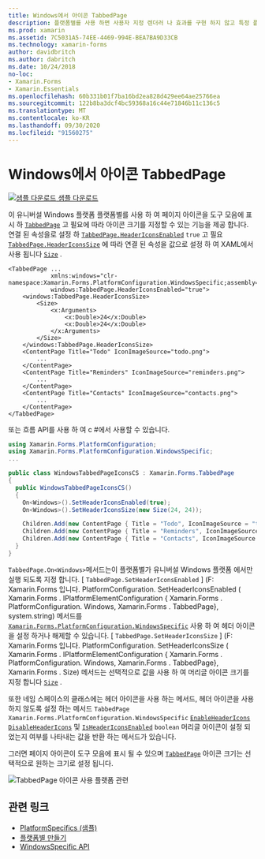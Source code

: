 ```yaml
---
title: Windows에서 아이콘 TabbedPage
description: 플랫폼별를 사용 하면 사용자 지정 렌더러 나 효과를 구현 하지 않고 특정 플랫폼 에서만 사용할 수 있는 기능을 사용할 수 있습니다. 이 문서에서는 TabbedPage 도구 모음에 페이지 아이콘을 표시 하는 데 사용 되는 Windows 플랫폼별를 사용 하는 방법을 설명 합니다.
ms.prod: xamarin
ms.assetid: 7C5031A5-74EE-4469-994E-BEA7BA9D33CB
ms.technology: xamarin-forms
author: davidbritch
ms.author: dabritch
ms.date: 10/24/2018
no-loc:
- Xamarin.Forms
- Xamarin.Essentials
ms.openlocfilehash: 60b331b01f7ba16bd2ea828d429ee64ae25766ea
ms.sourcegitcommit: 122b8ba3dcf4bc59368a16c44e71846b11c136c5
ms.translationtype: MT
ms.contentlocale: ko-KR
ms.lasthandoff: 09/30/2020
ms.locfileid: "91560275"
---
```

# <a name="tabbedpage-icons-on-windows"></a>Windows에서 아이콘 TabbedPage

[![샘플 다운로드](~/media/shared/download.png) 샘플 다운로드](https://docs.microsoft.com/samples/xamarin/xamarin-forms-samples/userinterface-platformspecifics)

이 유니버설 Windows 플랫폼 플랫폼별를 사용 하 여 페이지 아이콘을 도구 모음에 표시 하 [`TabbedPage`](xref:Xamarin.Forms.TabbedPage) 고 필요에 따라 아이콘 크기를 지정할 수 있는 기능을 제공 합니다. 연결 된 속성을로 설정 하 [`TabbedPage.HeaderIconsEnabled`](xref:Xamarin.Forms.PlatformConfiguration.WindowsSpecific.TabbedPage.HeaderIconsEnabledProperty) `true` 고 필요 [`TabbedPage.HeaderIconsSize`](xref:Xamarin.Forms.PlatformConfiguration.WindowsSpecific.TabbedPage.HeaderIconsSizeProperty) 에 따라 연결 된 속성을 값으로 설정 하 여 XAML에서 사용 됩니다 [`Size`](xref:Xamarin.Forms.Size) .

```xaml
<TabbedPage ...
            xmlns:windows="clr-namespace:Xamarin.Forms.PlatformConfiguration.WindowsSpecific;assembly=Xamarin.Forms.Core"
            windows:TabbedPage.HeaderIconsEnabled="true">
    <windows:TabbedPage.HeaderIconsSize>
        <Size>
            <x:Arguments>
                <x:Double>24</x:Double>
                <x:Double>24</x:Double>
            </x:Arguments>
        </Size>
    </windows:TabbedPage.HeaderIconsSize>
    <ContentPage Title="Todo" IconImageSource="todo.png">
        ...
    </ContentPage>
    <ContentPage Title="Reminders" IconImageSource="reminders.png">
        ...
    </ContentPage>
    <ContentPage Title="Contacts" IconImageSource="contacts.png">
        ...
    </ContentPage>
</TabbedPage>
```

또는 흐름 API를 사용 하 여 c #에서 사용할 수 있습니다.

```csharp
using Xamarin.Forms.PlatformConfiguration;
using Xamarin.Forms.PlatformConfiguration.WindowsSpecific;
...

public class WindowsTabbedPageIconsCS : Xamarin.Forms.TabbedPage
{
  public WindowsTabbedPageIconsCS()
  {
    On<Windows>().SetHeaderIconsEnabled(true);
    On<Windows>().SetHeaderIconsSize(new Size(24, 24));

    Children.Add(new ContentPage { Title = "Todo", IconImageSource = "todo.png" });
    Children.Add(new ContentPage { Title = "Reminders", IconImageSource = "reminders.png" });
    Children.Add(new ContentPage { Title = "Contacts", IconImageSource = "contacts.png" });
  }
}
```

`TabbedPage.On<Windows>`메서드는이 플랫폼별가 유니버설 Windows 플랫폼 에서만 실행 되도록 지정 합니다. [ `TabbedPage.SetHeaderIconsEnabled` ] (F: Xamarin.Forms 입니다. PlatformConfiguration. SetHeaderIconsEnabled ( Xamarin.Forms . IPlatformElementConfiguration { Xamarin.Forms . PlatformConfiguration. Windows, Xamarin.Forms . TabbedPage}, system.string) 메서드를 [`Xamarin.Forms.PlatformConfiguration.WindowsSpecific`](xref:Xamarin.Forms.PlatformConfiguration.WindowsSpecific) 사용 하 여 헤더 아이콘을 설정 하거나 해제할 수 있습니다. [ `TabbedPage.SetHeaderIconsSize` ] (F: Xamarin.Forms 입니다. PlatformConfiguration. SetHeaderIconsSize ( Xamarin.Forms . IPlatformElementConfiguration { Xamarin.Forms . PlatformConfiguration. Windows, Xamarin.Forms . TabbedPage}, Xamarin.Forms . Size) 메서드는 선택적으로 값을 사용 하 여 머리글 아이콘 크기를 지정 합니다 [`Size`](xref:Xamarin.Forms.Size) .

또한 네임 스페이스의 클래스에는 헤더 아이콘을 사용 하는 메서드, 헤더 아이콘을 사용 하지 않도록 설정 하는 메서드 `TabbedPage` `Xamarin.Forms.PlatformConfiguration.WindowsSpecific` [`EnableHeaderIcons`](xref:Xamarin.Forms.PlatformConfiguration.WindowsSpecific.TabbedPage.EnableHeaderIcons*) [`DisableHeaderIcons`](xref:Xamarin.Forms.PlatformConfiguration.WindowsSpecific.TabbedPage.DisableHeaderIcons*) 및 [`IsHeaderIconsEnabled`](xref:Xamarin.Forms.PlatformConfiguration.WindowsSpecific.TabbedPage.IsHeaderIconsEnabled*) `boolean` 머리글 아이콘이 설정 되었는지 여부를 나타내는 값을 반환 하는 메서드가 있습니다.

그러면 페이지 아이콘이 도구 모음에 표시 될 수 있으며 [`TabbedPage`](xref:Xamarin.Forms.TabbedPage) 아이콘 크기는 선택적으로 원하는 크기로 설정 됩니다.

![TabbedPage 아이콘 사용 플랫폼 관련](tabbedpage-icons-images/tabbedpage-icons.png "TabbedPage 아이콘 사용 플랫폼 관련")

## <a name="related-links"></a>관련 링크

- [PlatformSpecifics (샘플)](/samples/xamarin/xamarin-forms-samples/userinterface-platformspecifics)
- [플랫폼별 만들기](~/xamarin-forms/platform/platform-specifics/index.md#creating-platform-specifics)
- [WindowsSpecific API](xref:Xamarin.Forms.PlatformConfiguration.WindowsSpecific)